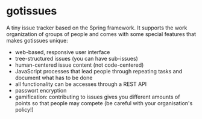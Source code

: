 gotissues
=========

A tiny issue tracker based on the Spring framework. It supports the work organization of groups of people and comes with some special features that makes gotissues unique:

* web-based, responsive user interface
* tree-structured issues (you can have sub-issues)
* human-centered issue content (not code-centered)
* JavaScript processes that lead people through repeating tasks and document what has to be done
* all functionality can be accesses through a REST API
* passwort encryption
* gamification: contributing to issues gives you different amounts of points so that people may compete (be careful with your organisation's policy!)
 
